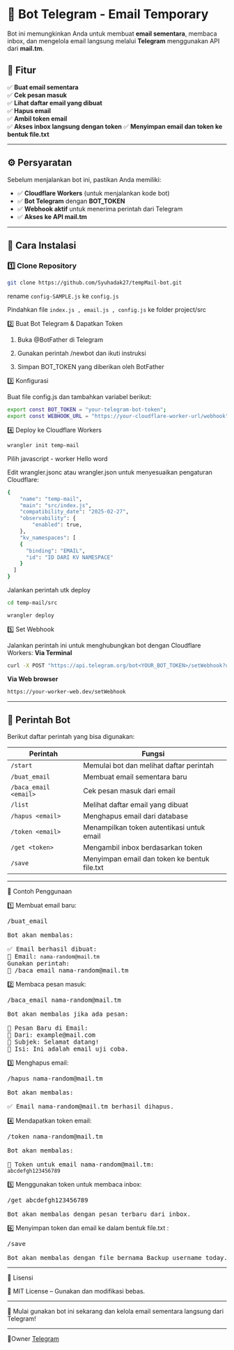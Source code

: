 
# 🚀 Bot Telegram - Email Temporary  
Bot ini memungkinkan Anda untuk membuat **email sementara**, membaca inbox, dan mengelola email langsung melalui **Telegram** menggunakan API dari **mail.tm**.  

## 📌 Fitur  
✅ **Buat email sementara**  
✅ **Cek pesan masuk**  
✅ **Lihat daftar email yang dibuat**  
✅ **Hapus email**  
✅ **Ambil token email**  
✅ **Akses inbox langsung dengan token**
✅ **Menyimpan email dan token ke bentuk file.txt**


---

## ⚙️ Persyaratan  
Sebelum menjalankan bot ini, pastikan Anda memiliki:  

- ✅ **Cloudflare Workers** (untuk menjalankan kode bot)  
- ✅ **Bot Telegram** dengan **BOT_TOKEN**  
- ✅ **Webhook aktif** untuk menerima perintah dari Telegram  
- ✅ **Akses ke API mail.tm**  

---

## 🚀 Cara Instalasi  

### 1️⃣ **Clone Repository**  
```sh
git clone https://github.com/Syuhadak27/tempMail-bot.git
```
rename <code>config-SAMPLE.js</code> ke <code>config.js</code>

Pindahkan file <code>index.js , email.js , config.js</code> ke folder project/src

2️⃣ Buat Bot Telegram & Dapatkan Token

1. Buka @BotFather di Telegram


2. Gunakan perintah /newbot dan ikuti instruksi


3. Simpan BOT_TOKEN yang diberikan oleh BotFather



3️⃣ Konfigurasi

Buat file config.js dan tambahkan variabel berikut:

```sh
export const BOT_TOKEN = "your-telegram-bot-token";
export const WEBHOOK_URL = "https://your-cloudflare-worker-url/webhook";
```

4️⃣ Deploy ke Cloudflare Workers

```sh
wrangler init temp-mail
```
Pilih javascript - worker Hello word

Edit wrangler.jsonc atau wrangler.json untuk menyesuaikan pengaturan Cloudflare:

```sh
{
	"name": "temp-mail",
	"main": "src/index.js",
	"compatibility_date": "2025-02-27",
	"observability": {
		"enabled": true,
	},
	"kv_namespaces": [
    {
      "binding": "EMAIL",
      "id": "ID DARI KV NAMESPACE"
    }
  ]
}

```
Jalankan perintah utk deploy

```sh
cd temp-mail/src
```

```sh
wrangler deploy
```

5️⃣ Set Webhook

Jalankan perintah ini untuk menghubungkan bot dengan Cloudflare Workers:
**Via Terminal**
```sh
curl -X POST "https://api.telegram.org/bot<YOUR_BOT_TOKEN>/setWebhook?url=<YOUR_WORKER_URL>/webhook"
```
**Via Web browser**
```sh
https://your-worker-web.dev/setWebhook
```
---

## 📜 Perintah Bot  

Berikut daftar perintah yang bisa digunakan:  

| Perintah          | Fungsi                                         |
|------------------|----------------------------------------------|
| `/start`        | Memulai bot dan melihat daftar perintah       |
| `/buat_email`   | Membuat email sementara baru                 |
| `/baca_email <email>` | Cek pesan masuk dari email            |
| `/list`         | Melihat daftar email yang dibuat             |
| `/hapus <email>` | Menghapus email dari database               |
| `/token <email>` | Menampilkan token autentikasi untuk email   |
| `/get <token>`  | Mengambil inbox berdasarkan token            |
| `/save`         | Menyimpan email dan token ke bentuk file.txt      |


---

🎯 Contoh Penggunaan

1️⃣ Membuat email baru:

<pre>/buat_email

Bot akan membalas:

✅ Email berhasil dibuat:  
📧 Email: <code>nama-random@mail.tm</code>  
Gunakan perintah:  
📩 /baca_email nama-random@mail.tm</pre>

2️⃣ Membaca pesan masuk:

<pre>/baca_email nama-random@mail.tm

Bot akan membalas jika ada pesan:

📩 Pesan Baru di Email:  
📝 Dari: example@mail.com  
📌 Subjek: Selamat datang!  
📜 Isi: Ini adalah email uji coba.</pre>

3️⃣ Menghapus email:

<pre>/hapus nama-random@mail.tm

Bot akan membalas:

✅ Email nama-random@mail.tm berhasil dihapus.</pre>

4️⃣ Mendapatkan token email:

<pre>/token nama-random@mail.tm

Bot akan membalas:

🔑 Token untuk email nama-random@mail.tm:  
<code>abcdefgh123456789</code></pre>

5️⃣ Menggunakan token untuk membaca inbox:

<pre>/get abcdefgh123456789

Bot akan membalas dengan pesan terbaru dari inbox.</pre>

6️⃣ Menyimpan token dan email ke dalam bentuk file.txt :

<pre>/save

Bot akan membalas dengan file bernama Backup_username_today.txt</pre>


---

🎯 Lisensi

📝 MIT License – Gunakan dan modifikasi bebas.


---

🚀 Mulai gunakan bot ini sekarang dan kelola email sementara langsung dari Telegram!

---
👤Owner
[Telegram](https://t.me/hidestream_bot)

